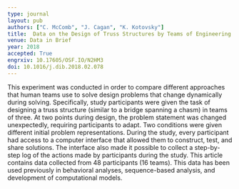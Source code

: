 ```yaml
---
type: journal
layout: pub
authors: ["C. McComb", "J. Cagan", "K. Kotovsky"]
title:  Data on the Design of Truss Structures by Teams of Engineering Students
venue: Data in Brief
year: 2018
accepted: True
engrxiv: 10.17605/OSF.IO/N2HM3
doi: 10.1016/j.dib.2018.02.078
---
```

This experiment was conducted in order to compare different approaches that human teams use to solve design problems that change dynamically during solving. Specifically, study participants were given the task of designing a truss structure (similar to a bridge spanning a chasm) in teams of three. At two points during design, the problem statement was changed unexpectedly, requiring participants to adapt. Two conditions were given different initial problem representations. During the study, every participant had access to a computer interface that allowed them to construct, test, and share solutions. The interface also made it possible to collect a step-by-step log of the actions made by participants during the study. This article contains data collected from 48 participants (16 teams). This data has been used previously in behavioral analyses, sequence-based analysis, and development of computational models.
